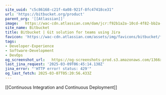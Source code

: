 ```yaml
---
site_uuid: "c5c86168-c21f-4a08-921f-8fc47418ce31"
url: 'https://bitbucket.org/product'
parent_org: '[[Atlassian]]'
image:   https://wac-cdn.atlassian.com/dam/jcr:f92b1a2a-10cd-4f82-bb2a-aa00400f4288/bitbucket-cloud-features-opengraph.png
site_name: Bitbucket
title: Bitbucket | Git solution for teams using Jira
favicon: 'https://wac-cdn.atlassian.com/assets/img/favicons/bitbucket/favicon-32x32.png'
tags:
- Developer-Experience
- Software-Development
- DevOps
og_screenshot_url:   https://og-screenshots-prod.s3.amazonaws.com/1366x768/80/false/25ec256781859979688b3c5b80d1d30c2f170db8c32b93acb2f6c38124f15fbe.jpeg
last_jina_request: '2025-03-09T06:45:14.138Z'
jina_error: "'HTTP error! status: 429'"
og_last_fetch: 2025-03-07T05:20:56.433Z
---
```

[[Continuous Integration and Continuous Deployment]]
